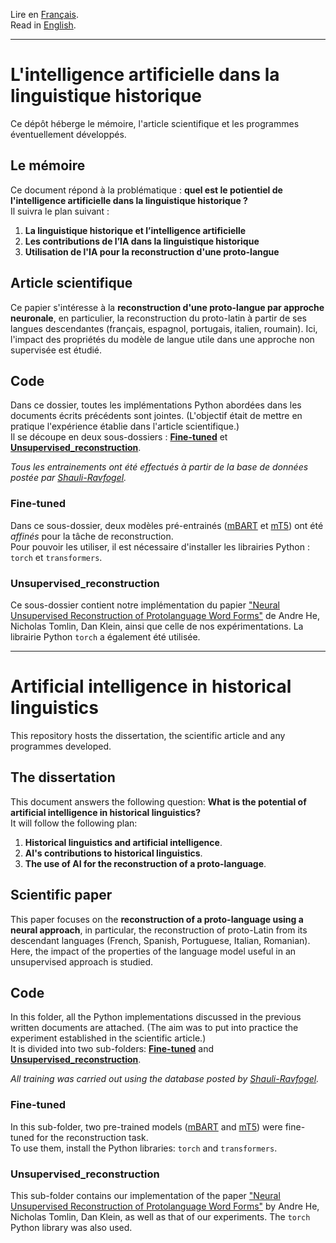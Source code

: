 Lire en [Français](#lintelligence-artificielle-dans-la-linguistique-historique).\
Read in [English](#artificial-intelligence-in-historical-linguistics).

____

# L'intelligence artificielle dans la linguistique historique

Ce dépôt héberge le mémoire, l'article scientifique et les programmes éventuellement développés.

## Le mémoire

Ce document répond à la problématique : **quel est le potientiel de l'intelligence artificielle dans la linguistique historique ?**\
Il suivra le plan suivant :

1. **La linguistique historique et l’intelligence artificielle**
2. **Les contributions de l’IA dans la linguistique historique**
3. **Utilisation de l'IA pour la reconstruction d'une proto-langue**

## Article scientifique

Ce papier s'intéresse à la **reconstruction d'une proto-langue par approche neuronale**, en particulier, la reconstruction du proto-latin à partir de ses langues descendantes (français, espagnol, portugais, italien, roumain). Ici, l'impact des propriétés du modèle de langue utile dans une approche non supervisée est étudié.

## Code

Dans ce dossier, toutes les implémentations Python abordées dans les documents écrits précédents sont jointes. (L'objectif était de mettre en pratique l'expérience établie dans l'article scientifique.)\
Il se découpe en deux sous-dossiers : **[Fine-tuned](Code/Fine-tuned/)** et **[Unsupervised_reconstruction](Code/Unsupervised_reconstruction/)**.

*Tous les entrainements ont été effectués à partir de la base de données postée par [Shauli-Ravfogel](https://github.com/shauli-ravfogel/Latin-Reconstruction-NAACL).*

### Fine-tuned

Dans ce sous-dossier, deux modèles pré-entrainés ([mBART](https://huggingface.co/docs/transformers/model_doc/mbart) et [mT5](https://huggingface.co/docs/transformers/model_doc/mt5)) ont été *affinés* pour la tâche de reconstruction.\
Pour pouvoir les utiliser, il est nécessaire d'installer les librairies Python : `torch` et `transformers`.

### Unsupervised_reconstruction

Ce sous-dossier contient notre implémentation du papier ["Neural Unsupervised Reconstruction of Protolanguage Word Forms"](https://arxiv.org/abs/2211.08684) de Andre He, Nicholas Tomlin, Dan Klein, ainsi que celle de nos expérimentations. La librairie Python `torch` a également été utilisée.

___

# Artificial intelligence in historical linguistics

This repository hosts the dissertation, the scientific article and any programmes developed.

## The dissertation

This document answers the following question: **What is the potential of artificial intelligence in historical linguistics?**\
It will follow the following plan:

1. **Historical linguistics and artificial intelligence**.
2. **AI's contributions to historical linguistics**.
3. **The use of AI for the reconstruction of a proto-language**.

## Scientific paper

This paper focuses on the **reconstruction of a proto-language using a neural approach**, in particular, the reconstruction of proto-Latin from its descendant languages (French, Spanish, Portuguese, Italian, Romanian). Here, the impact of the properties of the language model useful in an unsupervised approach is studied.

## Code

In this folder, all the Python implementations discussed in the previous written documents are attached. (The aim was to put into practice the experiment established in the scientific article.)\
It is divided into two sub-folders: **[Fine-tuned](Code/Fine-tuned/)** and **[Unsupervised_reconstruction](Code/Unsupervised_reconstruction/)**.

*All training was carried out using the database posted by [Shauli-Ravfogel](https://github.com/shauli-ravfogel/Latin-Reconstruction-NAACL).*

### Fine-tuned

In this sub-folder, two pre-trained models ([mBART](https://huggingface.co/docs/transformers/model_doc/mbart) and [mT5](https://huggingface.co/docs/transformers/model_doc/mt5)) were fine-tuned for the reconstruction task.\
To use them, install the Python libraries: `torch` and `transformers`.

### Unsupervised_reconstruction

This sub-folder contains our implementation of the paper ["Neural Unsupervised Reconstruction of Protolanguage Word Forms"](https://arxiv.org/abs/2211.08684) by Andre He, Nicholas Tomlin, Dan Klein, as well as that of our experiments. The `torch` Python library was also used.
